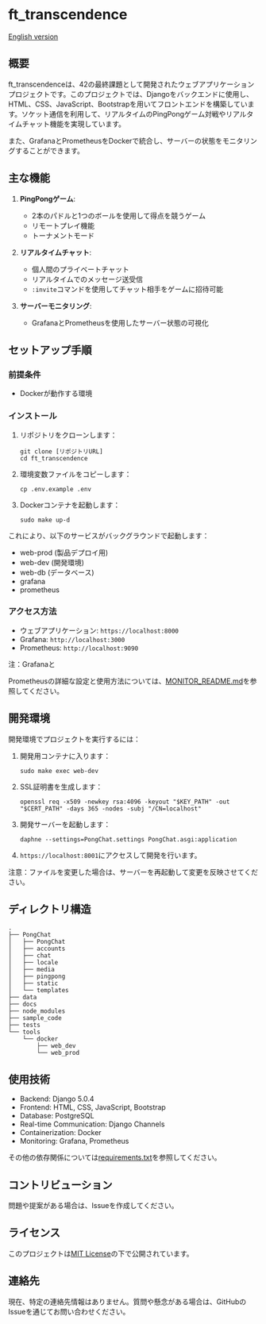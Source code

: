 # ft_transcendence

[English version](./README.md)

## 概要

ft_transcendenceは、42の最終課題として開発されたウェブアプリケーションプロジェクトです。このプロジェクトでは、Djangoをバックエンドに使用し、HTML、CSS、JavaScript、Bootstrapを用いてフロントエンドを構築しています。ソケット通信を利用して、リアルタイムのPingPongゲーム対戦やリアルタイムチャット機能を実現しています。

また、GrafanaとPrometheusをDockerで統合し、サーバーの状態をモニタリングすることができます。

## 主な機能

1. **PingPongゲーム**:

   - 2本のパドルと1つのボールを使用して得点を競うゲーム
   - リモートプレイ機能
   - トーナメントモード

2. **リアルタイムチャット**:

   - 個人間のプライベートチャット
   - リアルタイムでのメッセージ送受信
   - `:invite`コマンドを使用してチャット相手をゲームに招待可能

3. **サーバーモニタリング**:
   - GrafanaとPrometheusを使用したサーバー状態の可視化

## セットアップ手順

### 前提条件

- Dockerが動作する環境

### インストール

1. リポジトリをクローンします：

   ```
   git clone [リポジトリURL]
   cd ft_transcendence
   ```

2. 環境変数ファイルをコピーします：

   ```
   cp .env.example .env
   ```

3. Dockerコンテナを起動します：
   ```
   sudo make up-d
   ```

これにより、以下のサービスがバックグラウンドで起動します：

- web-prod (製品デプロイ用)
- web-dev (開発環境)
- web-db (データベース)
- grafana
- prometheus

### アクセス方法

- ウェブアプリケーション: `https://localhost:8000`
- Grafana: `http://localhost:3000`
- Prometheus: `http://localhost:9090`

注：Grafanaと

Prometheusの詳細な設定と使用方法については、[MONITOR_README.md](./MONITOR_README.md)を参照してください。

## 開発環境

開発環境でプロジェクトを実行するには：

1. 開発用コンテナに入ります：

   ```
   sudo make exec web-dev
   ```

2. SSL証明書を生成します：

   ```
   openssl req -x509 -newkey rsa:4096 -keyout "$KEY_PATH" -out "$CERT_PATH" -days 365 -nodes -subj "/CN=localhost"
   ```

3. 開発サーバーを起動します：

   ```
   daphne --settings=PongChat.settings PongChat.asgi:application
   ```

4. `https://localhost:8001`にアクセスして開発を行います。

注意：ファイルを変更した場合は、サーバーを再起動して変更を反映させてください。

## ディレクトリ構造

```
.
├── PongChat
│   ├── PongChat
│   ├── accounts
│   ├── chat
│   ├── locale
│   ├── media
│   ├── pingpong
│   ├── static
│   └── templates
├── data
├── docs
├── node_modules
├── sample_code
├── tests
└── tools
    └── docker
        ├── web_dev
        └── web_prod
```

## 使用技術

- Backend: Django 5.0.4
- Frontend: HTML, CSS, JavaScript, Bootstrap
- Database: PostgreSQL
- Real-time Communication: Django Channels
- Containerization: Docker
- Monitoring: Grafana, Prometheus

その他の依存関係については[requirements.txt](./requirements.txt)を参照してください。

## コントリビューション

問題や提案がある場合は、Issueを作成してください。

## ライセンス

このプロジェクトは[MIT License](LICENSE)の下で公開されています。

## 連絡先

現在、特定の連絡先情報はありません。質問や懸念がある場合は、GitHubのIssueを通じてお問い合わせください。
